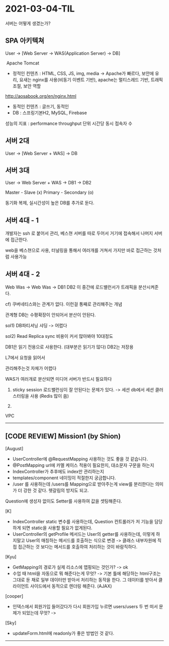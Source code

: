 # 2021-03-04-TIL

서버는 어떻게 생겼는가?

## SPA 아키텍쳐

User -> [Web Server -> WAS(Application Server) -> DB]

​                 Apache                   Tomcat

- 정적인 컨텐츠 : HTML, CSS, JS, img, media -> Apache가 빠르다, 보안에 유리, 요새는 nginx를 사용(비동기 이벤트 기반), apache는 멀티스레드 기반, 트래픽 조절, 보안 역할

http://aosabook.org/en/nginx.html

- 동적인 컨텐츠 : 글쓰기, 동적인
- DB : 스프링기본H2, MySQL, Firebase

성능의 지표 : performance throughput 단위 시간당 동시 접속자 수

## 서버 2대

User -> [Web Server + WAS] -> DB

## 서버 3대

User -> Web Server + WAS -> DB1 -> DB2

Master - Slave (x) Primary - Secondary (o)

동기화 복제, 실시간성이 높은 DB를 추가로 둔다.

## 서버 4대 - 1

개발자는 ssh 로 붙어서 관리, 베스쳔 서버를 따로 두어서 거기에 접속해서 나머지 서버에 접근한다.

web을 베스쳔으로 사용, 터널링을 통해서 여러개를 거쳐서 가지만 바로 접근하는 것처럼 사용가능

## 서버 4대 - 2

Web Was -> Web Was -> DB1 DB2 이 중간에 로드밸런서가 트래픽을 분산시켜준다.

cf) 쿠버네티스와는 관계가 없다. 이런걸 통째로 관리해주는 개념

관계형 DB는 수평확장이 안되어서 분산이 안된다.

sol1) DB파티셔닝 샤딩 -> 어렵다

sol2) Read Replica sync 비용이 커서 많아봐야 10대정도

DB1은 읽기 전용으로 사용한다. (대부분은 읽기가 많다) DB2는 저장용



L7에서 요청을 읽어서 

관리해주는것 자체가 어렵다

WAS가 여러개로 분산되면 미디어 서버가 반드시 필요하다

1) sticky session 로드밸런싱이 잘 안된다는 문제가 있다. -> 세션 db에서 세션 클러스터링을 사용 (Redis 많이 씀)

2) 

VPC

---

## [CODE REVIEW] Mission1 (by Shion)

[August]

- UserController에 @RequestMapping 사용하는 것도 좋을 것 같습니다.
- @PostMapping url에 카멜 케이스 적용이 필요한지, 대소문자 구문을 하는지
- IndexController가 추후에도 index만 관리하는지
- templates/component 네이밍이 적절한지 궁금합니다.
- /user 를 사용하는데 /users를 Mapping으로 받아주는게 view를 분리한다는 의미가 더 강한 것 같다. 헷갈림의 방지도 되고.

Question에 생성자 없이도 Setter를 사용하여 값을 셋팅해준다.

[K]

- IndexController static 변수를 사용하는데, Question 컨트롤러가 저 기능을 담당하게 되면 static을 사용할 필요가 없게된다.
- UserController의 getProfile 메서드는 User의 getter를 사용하는데, 이렇게 하지말고 User의 매칭하는 메서드를 호출하는 식으로 변경 -> 클래스 내부자원에 직접 접근하는 것 보다는 메서드를 호출하여 처리하는 것이 바람직하다.

[Kyu]

- GetMapping의 경로가 실제 리소스에 맵핑되는 것인가? -> ok
- 수업 때 html을 자동으로 뭐 해준다는게 무엇? -> 기본 틀에 해당하는 html구조는 그대로 둔 채로 일부 데이터만 받아서 처리하는 동작을 한다. 그 데이터를 받아서 클라이언트 사이드에서 동적으로 렌더링 해준다. (AJAX)

[cooper]

- 인덱스에서 회원가입 들어갔다가 다시 회원가입 누르면 users/users 두 번 떠서 문제가 되었는데 무엇? -> 

[Sky]

- updateForm.html에 readonly가 좋은 방법인 것 같다.

---

